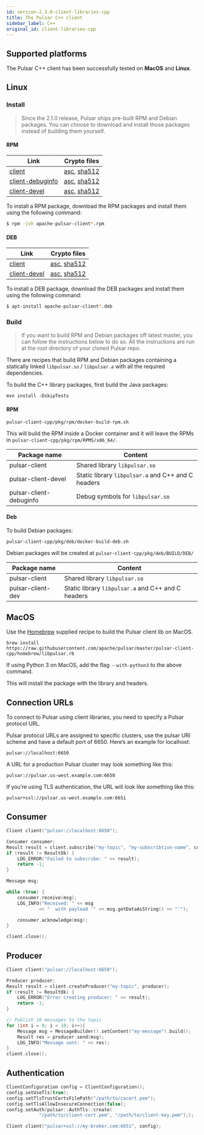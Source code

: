 ```yaml
---
id: version-2.3.0-client-libraries-cpp
title: The Pulsar C++ client
sidebar_label: C++
original_id: client-libraries-cpp
---
```


## Supported platforms

The Pulsar C++ client has been successfully tested on **MacOS** and **Linux**.

## Linux

### Install

> Since the 2.1.0 release, Pulsar ships pre-built RPM and Debian packages. You can choose to download
> and install those packages instead of building them yourself.

#### RPM

| Link | Crypto files |
|------|--------------|
| [client]({{pulsar:rpm:client}}) | [asc]({{pulsar:dist_rpm:client}}.asc), [sha512]({{pulsar:dist_rpm:client}}.sha512) |
| [client-debuginfo]({{pulsar:rpm:client-debuginfo}}) | [asc]({{pulsar:dist_rpm:client-debuginfo}}.asc),  [sha512]({{pulsar:dist_rpm:client-debuginfo}}.sha512) |
| [client-devel]({{pulsar:dist_rpm:client-devel}}) | [asc]({{pulsar:dist_rpm:client-devel}}.asc),  [sha512]({{pulsar:dist_rpm:client-devel}}.sha512) |

To install a RPM package, download the RPM packages and install them using the following command:

```bash
$ rpm -ivh apache-pulsar-client*.rpm
```

#### DEB

| Link | Crypto files |
|------|--------------|
| [client]({{pulsar:deb:client}}) | [asc]({{pulsar:dist_deb:client}}.asc), [sha512]({{pulsar:dist_deb:client}}.sha512) |
| [client-devel]({{pulsar:deb:client-devel}}) | [asc]({{pulsar:dist_deb:client-devel}}.asc),  [sha512]({{pulsar:dist_deb:client-devel}}.sha512) |

To install a DEB package, download the DEB packages and install them using the following command:

```bash
$ apt-install apache-pulsar-client*.deb
```

### Build

> If you want to build RPM and Debian packages off latest master, you can follow the instructions
> below to do so. All the instructions are run at the root directory of your cloned Pulsar
> repo.

There are recipes that build RPM and Debian packages containing a
statically linked `libpulsar.so` / `libpulsar.a` with all the required
dependencies.

To build the C++ library packages, first build the Java packages:

```shell
mvn install -DskipTests
```

#### RPM

```shell
pulsar-client-cpp/pkg/rpm/docker-build-rpm.sh
```

This will build the RPM inside a Docker container and it will leave the RPMs
in `pulsar-client-cpp/pkg/rpm/RPMS/x86_64/`.

| Package name | Content |
|-----|-----|
| pulsar-client | Shared library `libpulsar.so` |
| pulsar-client-devel | Static library `libpulsar.a` and C++ and C headers |
| pulsar-client-debuginfo | Debug symbols for `libpulsar.so` |

#### Deb

To build Debian packages:

```shell
pulsar-client-cpp/pkg/deb/docker-build-deb.sh
```

Debian packages will be created at `pulsar-client-cpp/pkg/deb/BUILD/DEB/`

| Package name | Content |
|-----|-----|
| pulsar-client | Shared library `libpulsar.so` |
| pulsar-client-dev | Static library `libpulsar.a` and C++ and C headers |

## MacOS

Use the [Homebrew](https://brew.sh/) supplied recipe to build the Pulsar
client lib on MacOS.

```shell
brew install https://raw.githubusercontent.com/apache/pulsar/master/pulsar-client-cpp/homebrew/libpulsar.rb
```

If using Python 3 on MacOS, add the flag `--with-python3` to the above command.

This will install the package with the library and headers.

## Connection URLs


To connect to Pulsar using client libraries, you need to specify a Pulsar protocol URL.

Pulsar protocol URLs are assigned to specific clusters, use the pulsar URI scheme and have a default port of 6650. Here’s an example for localhost:

```http
pulsar://localhost:6650
```

A URL for a production Pulsar cluster may look something like this:
```http
pulsar://pulsar.us-west.example.com:6650
```

If you’re using TLS authentication, the URL will look like something like this:
```http
pulsar+ssl://pulsar.us-west.example.com:6651
```

## Consumer

```c++
Client client("pulsar://localhost:6650");

Consumer consumer;
Result result = client.subscribe("my-topic", "my-subscribtion-name", consumer);
if (result != ResultOk) {
    LOG_ERROR("Failed to subscribe: " << result);
    return -1;
}

Message msg;

while (true) {
    consumer.receive(msg);
    LOG_INFO("Received: " << msg
            << "  with payload '" << msg.getDataAsString() << "'");

    consumer.acknowledge(msg);
}

client.close();
```


## Producer

```c++
Client client("pulsar://localhost:6650");

Producer producer;
Result result = client.createProducer("my-topic", producer);
if (result != ResultOk) {
    LOG_ERROR("Error creating producer: " << result);
    return -1;
}

// Publish 10 messages to the topic
for (int i = 0; i < 10; i++){
    Message msg = MessageBuilder().setContent("my-message").build();
    Result res = producer.send(msg);
    LOG_INFO("Message sent: " << res);
}
client.close();
```

## Authentication

```cpp
ClientConfiguration config = ClientConfiguration();
config.setUseTls(true);
config.setTlsTrustCertsFilePath("/path/to/cacert.pem");
config.setTlsAllowInsecureConnection(false);
config.setAuth(pulsar::AuthTls::create(
            "/path/to/client-cert.pem", "/path/to/client-key.pem"););

Client client("pulsar+ssl://my-broker.com:6651", config);
```
